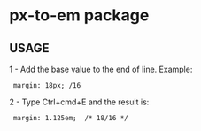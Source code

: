 # px-to-em package

USAGE
-----

1 - Add the base value to the end of line. Example:

	 margin: 18px; /16


2 - Type Ctrl+cmd+E and the result is:

	 margin: 1.125em;  /* 18/16 */
